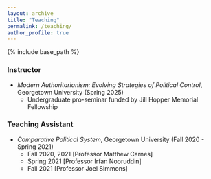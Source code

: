 ```yaml
---
layout: archive
title: "Teaching"
permalink: /teaching/
author_profile: true
---
```


{% include base_path %}

### Instructor

* _Modern Authoritarianism: Evolving Strategies of Political Control_, Georgetown University (Spring 2025)
  * Undergraduate pro-seminar funded by Jill Hopper Memorial Fellowship

### Teaching Assistant

* _Comparative Political System_, Georgetown University (Fall 2020 - Spring 2021)
  * Fall 2020, 2021 [Professor Matthew Carnes] 
  * Spring 2021 [Professor Irfan Nooruddin] 
  * Fall 2021 [Professor Joel Simmons] 

  

